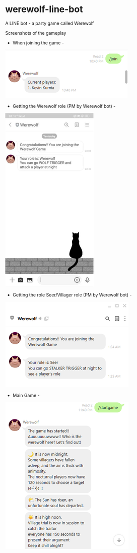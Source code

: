 # werewolf-line-bot
A LINE bot - a party game called Werewolf


Screenshots of the gameplay

- When joining the game -
<img src="Screenshot Werewolf Bot/join_game.png">

- Getting the Werewolf role (PM by Werewolf bot) -
<img src="Screenshot Werewolf Bot/role_werewolf.png">

- Getting the role Seer/Villager role (PM by Werewolf bot) -
<img src="Screenshot Werewolf Bot/role_werewolf2.png">

- Main Game -
<img src="Screenshot Werewolf Bot/start_game.png">

